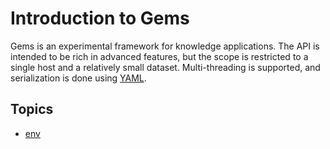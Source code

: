 # Introduction to Gems

Gems is an experimental framework for knowledge applications. The API is intended to be rich in advanced features, but the scope is restricted to a single host and a relatively small dataset. Multi-threading is supported, and serialization is done using [YAML](https://en.wikipedia.org/wiki/YAML).

## Topics

- [env](topics/env)